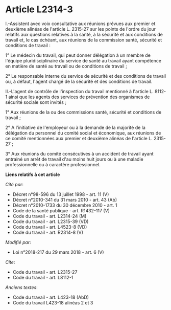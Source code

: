# Article L2314-3

I.-Assistent avec voix consultative aux réunions prévues aux premier et deuxième alinéas de l'article L. 2315-27 sur les
points de l'ordre du jour relatifs aux questions relatives à la santé, à la sécurité et aux conditions de travail et, le cas
échéant, aux réunions de la commission santé, sécurité et conditions de travail :

1° Le médecin du travail, qui peut donner délégation à un membre de l'équipe pluridisciplinaire du service de santé au
travail ayant compétence en matière de santé au travail ou de conditions de travail ;

2° Le responsable interne du service de sécurité et des conditions de travail ou, à défaut, l'agent chargé de la sécurité et
des conditions de travail.

II.-L'agent de contrôle de l'inspection du travail mentionné à l'article L. 8112-1 ainsi que les agents des services de
prévention des organismes de sécurité sociale sont invités ;

1° Aux réunions de la ou des commissions santé, sécurité et conditions de travail ;

2° A l'initiative de l'employeur ou à la demande de la majorité de la délégation du personnel du comité social et économique,
aux réunions de ce comité mentionnées aux premier et deuxième alinéas de l'article L. 2315-27 ;

3° Aux réunions du comité consécutives à un accident de travail ayant entrainé un arrêt de travail d'au moins huit jours ou à
une maladie professionnelle ou à caractère professionnel.

**Liens relatifs à cet article**

_Cité par_:

  - Décret n°98-596 du 13 juillet 1998 - art. 11 (V)
  - Décret n°2010-341 du 31 mars 2010 - art. 43 (Ab)
  - Décret n°2010-1733 du 30 décembre 2010 - art. 1
  - Code de la santé publique - art. R1432-117 (V)
  - Code du travail - art. L2314-24 (M)
  - Code du travail - art. L2315-39 (VD)
  - Code du travail - art. L4523-8 (VD)
  - Code du travail - art. R2314-8 (V)

_Modifié par_:

  - Loi n°2018-217 du 29 mars 2018 - art. 6 (V)

_Cite_:

  - Code du travail - art. L2315-27
  - Code du travail - art. L8112-1

_Anciens textes_:

  - Code du travail - art. L423-18 (AbD)
  - Code du travail L423-18 alinéas 2 et 3
